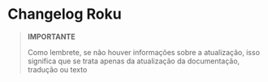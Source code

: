 # Changelog Roku

>**IMPORTANTE**
>
>Como lembrete, se não houver informações sobre a atualização, isso significa que se trata apenas da atualização da documentação, tradução ou texto
